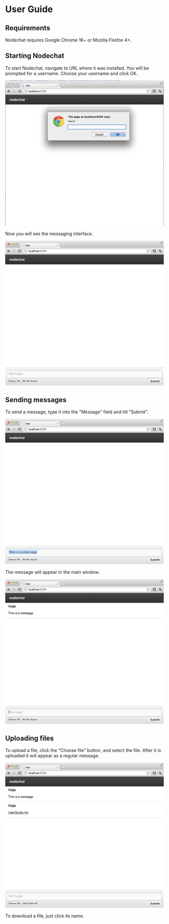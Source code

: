 # User Guide

## Requirements

Nodechat requires Google Chrome 16+ or Mozilla Firefox 4+.

## Starting Nodechat

To start Nodechat, navigate to URL where it was installed. You will be prompted for a username. Choose your username and click OK.

![sshot1](sshot1.png)

Now you will see the messaging interface.

![sshot1](sshot2.png)

## Sending messages

To send a message, type it into the "Message" field and hit "Submit".

![sshot1](sshot3.png)

The message will appear in the main window.

![sshot1](sshot4.png)

## Uploading files

To upload a file, click the "Choose file" button, and select the file. After it is uploaded it will appear as a regular message.

![sshot1](sshot5.png)

To download a file, just click its name.